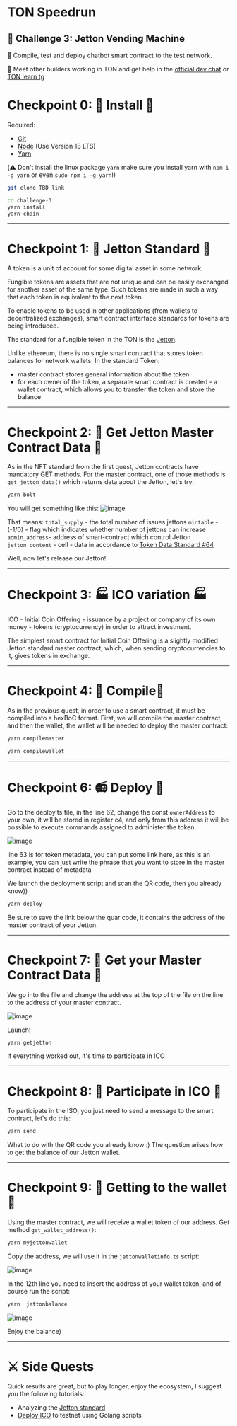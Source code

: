 # TON Speedrun 

## 🚩 Challenge 3: Jetton Vending Machine

🌟 Сompile, test and deploy chatbot smart contract to the test network. 

💬 Meet other builders working in TON and get help in the [official dev chat](https://t.me/tondev_eng) or [TON learn tg](https://t.me/ton_learn)

# Checkpoint 0:  🌼 Install 🌼

Required: 
* [Git](https://git-scm.com/downloads)
* [Node](https://nodejs.org/en/download/) (Use Version 18 LTS)
* [Yarn](https://classic.yarnpkg.com/en/docs/install/#mac-stable)

(⚠️ Don't install the linux package `yarn` make sure you install yarn with `npm i -g yarn` or even `sudo npm i -g yarn`!)

```sh
git clone TBD link
```
```sh
cd challenge-3
yarn install
yarn chain
```
---

# Checkpoint 1: 💎 Jetton Standard 💎

A token is a unit of account for some digital asset in some network.

Fungible tokens are assets that are not unique and can be easily exchanged for another asset of the same type. Such tokens are made in such a way that each token is equivalent to the next token.

To enable tokens to be used in other applications (from wallets to decentralized exchanges), smart contract interface standards for tokens are being introduced.

The standard for a fungible token in the TON is the [Jetton](https://github.com/ton-blockchain/TEPs/blob/master/text/0074-jettons-standard.md).

Unlike ethereum, there is no single smart contract that stores token balances for network wallets. In the standard Token:
- master contract stores general information about the token
- for each owner of the token, a separate smart contract is created - a wallet contract, which allows you to transfer the token and store the balance

---
 
# Checkpoint 2:  📑 Get Jetton Master Contract Data 📂 

As in the NFT standard from the first quest, Jetton contracts have mandatory GET methods. For the master contract, one of those methods is `get_jetton_data()` which returns data about the Jetton, let's try:

```sh
yarn bolt
```

You will get something like this:
![image](https://user-images.githubusercontent.com/18370291/254961827-c907b673-7331-4946-b931-78f220fee498.png)

That means:
`total_supply` - the total number of issues jettons
`mintable` - (-1/0) - flag which indicates whether number of jettons can increase 
`admin_address`- address of smart-contract which control Jetton 
`jetton_content` - cell - data in accordance to [Token Data Standard #64](https://github.com/ton-blockchain/TEPs/blob/master/text/0064-token-data-standard.md)

Well, now let's release our Jetton!

---

# Checkpoint 3:  🏭 ICO variation 🏭

ICO - Initial Coin Offering - issuance by a project or company of its own money - tokens (cryptocurrency) in order to attract investment.

The simplest smart contract for Initial Coin Offering is a slightly modified Jetton standard master contract, which, when sending cryptocurrencies to it, gives tokens in exchange.

---

# Checkpoint 4:  🔌 Compile🔌  

As in the previous quest, in order to use a smart contract, it must be compiled into a hexBoC format. First, we will compile the master contract, and then the wallet, the wallet will be needed to deploy the master contract:

```sh
yarn compilemaster
```

```sh
yarn compilewallet
```
---

# Checkpoint 6:  📻 Deploy 📡

Go to the deploy.ts file, in the line 62, change the const `ownerAddress` to your own, it will be stored in register c4, and only from this address it will be possible to execute commands assigned to administer the token.

![image](https://user-images.githubusercontent.com/18370291/254968050-0130250e-5bda-4e20-9643-0fc9b39f9223.png)

line 63 is for token metadata, you can put some link here, as this is an example, you can just write the phrase that you want to store in the master contract instead of metadata

We launch the deployment script and scan the QR code, then you already know))

```sh
yarn deploy
```

Be sure to save the link below the quar code, it contains the address of the master contract of your Jetton.

---

# Checkpoint 7: 💾  Get your Master Contract Data 💾

We go into the file and change the address at the top of the file on the line to the address of your master contract.

![image](https://user-images.githubusercontent.com/18370291/254981215-01803c51-6831-4f07-87d1-25fc97fd2436.png)

Launch!

```sh
yarn getjetton
```

If everything worked out, it's time to participate in ICO

---

# Checkpoint 8:  📀 Participate in ICO 📀

To participate in the ISO, you just need to send a message to the smart contract, let's do this:

```sh
yarn send
```

What to do with the QR code you already know :) 
The question arises how to get the balance of our Jetton wallet.

---

# Checkpoint 9:  🎰 Getting to the wallet 🎰

Using the master contract, we will receive a wallet token of our address. Get method `get_wallet_address()`:


```sh
yarn myjettonwallet
```

Copy the address, we will use it in the `jettonwalletinfo.ts` script:

![image](https://user-images.githubusercontent.com/18370291/254984237-0a17e470-bacc-435d-8c3b-4b589967d263.png)

In the 12th line you need to insert the address of your wallet token, and of course run the script:

```sh
yarn  jettonbalance
```

![image](https://user-images.githubusercontent.com/18370291/254985023-b11448a4-e35f-4056-a3dd-8d0e3c742a6f.png)

Enjoy the balance)

---

# ⚔️ Side Quests

Quick results are great, but to play longer, enjoy the ecosystem, I suggest you the following tutorials:
- Analyzing the [Jetton standard](https://github.com/romanovichim/TonFunClessons_Eng/blob/main/lessons/smartcontract/9lesson/ninthlesson.md)
- [Deploy ICO](https://github.com/romanovichim/TonFunClessons_Eng/blob/main/lessons/golang/16lesson/ICO.md) to testnet using Golang scripts




 


 
